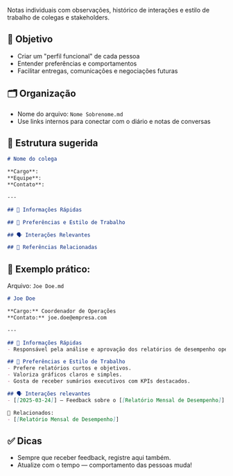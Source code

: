 Notas individuais com observações, histórico de interações e estilo de trabalho de colegas e stakeholders.
## 📌 Objetivo

- Criar um "perfil funcional" de cada pessoa
- Entender preferências e comportamentos
- Facilitar entregas, comunicações e negociações futuras
## 🗂 Organização

- Nome do arquivo: `Nome Sobrenome.md`
- Use links internos para conectar com o diário e notas de conversas
## 🧱 Estrutura sugerida

```markdown
# Nome do colega

**Cargo**:  
**Equipe**:  
**Contato**:

---

## 📌 Informações Rápidas

## 🎯 Preferências e Estilo de Trabalho

## 🗣️ Interações Relevantes

## 🔗 Referências Relacionadas
```

## 📌 Exemplo prático:

Arquivo: `Joe Doe.md`

```markdown
# Joe Doe

**Cargo:** Coordenador de Operações  
**Contato:** joe.doe@empresa.com  

---

## 📌 Informações Rápidas
- Responsável pela análise e aprovação dos relatórios de desempenho operacional.

## 🎯 Preferências e Estilo de Trabalho
- Prefere relatórios curtos e objetivos.
- Valoriza gráficos claros e simples.
- Gosta de receber sumários executivos com KPIs destacados.

## 🗣️ Interações relevantes
- [[2025-03-24]] – Feedback sobre o [[Relatório Mensal de Desempenho]].

🔗 Relacionados:
- [[Relatório Mensal de Desempenho]]
```
## ✅ Dicas

- Sempre que receber feedback, registre aqui também.
- Atualize com o tempo — comportamento das pessoas muda!